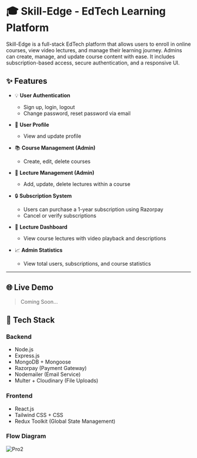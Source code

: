 # 🎓 Skill-Edge - EdTech Learning Platform

Skill-Edge is a full-stack EdTech platform that allows users to enroll in online courses, view video lectures, and manage their learning journey. Admins can create, manage, and update course content with ease. It includes subscription-based access, secure authentication, and a responsive UI.

## ✨ Features

- 💡 **User Authentication**  
  - Sign up, login, logout  
  - Change password, reset password via email  

- 🙋 **User Profile**  
  - View and update profile  

- 📚 **Course Management (Admin)**  
  - Create, edit, delete courses  

- 📝 **Lecture Management (Admin)**  
  - Add, update, delete lectures within a course  

- 🔒 **Subscription System**  
  - Users can purchase a 1-year subscription using Razorpay  
  - Cancel or verify subscriptions  

- 🎥 **Lecture Dashboard**  
  - View course lectures with video playback and descriptions  

- 📈 **Admin Statistics**  
  - View total users, subscriptions, and course statistics  

---

## 🌐 Live Demo

> Coming Soon...

## 🚀 Tech Stack

### Backend

- Node.js
- Express.js
- MongoDB + Mongoose
- Razorpay (Payment Gateway)
- Nodemailer (Email Service)
- Multer + Cloudinary (File Uploads)

### Frontend

- React.js
- Tailwind CSS + CSS
- Redux Toolkit (Global State Management)

### Flow Diagram

![Pro2](https://github.com/user-attachments/assets/48cdb528-68ea-483e-93de-ef6b54e3222d)

